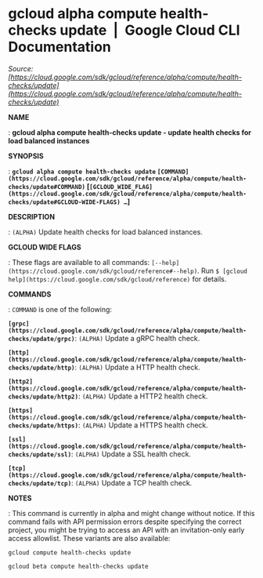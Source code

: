 # gcloud alpha compute health-checks update  |  Google Cloud CLI Documentation

*Source: [https://cloud.google.com/sdk/gcloud/reference/alpha/compute/health-checks/update](https://cloud.google.com/sdk/gcloud/reference/alpha/compute/health-checks/update)*

**NAME**

: **gcloud alpha compute health-checks update - update health checks for load balanced instances**

**SYNOPSIS**

: **`gcloud alpha compute health-checks update` `[COMMAND](https://cloud.google.com/sdk/gcloud/reference/alpha/compute/health-checks/update#COMMAND)` [`[GCLOUD_WIDE_FLAG](https://cloud.google.com/sdk/gcloud/reference/alpha/compute/health-checks/update#GCLOUD-WIDE-FLAGS) …`]**

**DESCRIPTION**

: `(ALPHA)` Update health checks for load balanced instances.

**GCLOUD WIDE FLAGS**

: These flags are available to all commands: `[--help](https://cloud.google.com/sdk/gcloud/reference#--help)`.
Run `$ [gcloud help](https://cloud.google.com/sdk/gcloud/reference)` for details.

**COMMANDS**

: ``COMMAND`` is one of the following:

**`[grpc](https://cloud.google.com/sdk/gcloud/reference/alpha/compute/health-checks/update/grpc)`**:
`(ALPHA)` Update a gRPC health check.

**`[http](https://cloud.google.com/sdk/gcloud/reference/alpha/compute/health-checks/update/http)`**:
`(ALPHA)` Update a HTTP health check.

**`[http2](https://cloud.google.com/sdk/gcloud/reference/alpha/compute/health-checks/update/http2)`**:
`(ALPHA)` Update a HTTP2 health check.

**`[https](https://cloud.google.com/sdk/gcloud/reference/alpha/compute/health-checks/update/https)`**:
`(ALPHA)` Update a HTTPS health check.

**`[ssl](https://cloud.google.com/sdk/gcloud/reference/alpha/compute/health-checks/update/ssl)`**:
`(ALPHA)` Update a SSL health check.

**`[tcp](https://cloud.google.com/sdk/gcloud/reference/alpha/compute/health-checks/update/tcp)`**:
`(ALPHA)` Update a TCP health check.

**NOTES**

: This command is currently in alpha and might change without notice. If this
command fails with API permission errors despite specifying the correct project,
you might be trying to access an API with an invitation-only early access
allowlist. These variants are also available:

```
gcloud compute health-checks update
```

```
gcloud beta compute health-checks update
```